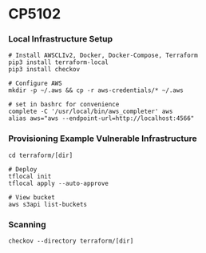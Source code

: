 # CP5102

### Local Infrastructure Setup
```
# Install AWSCLIv2, Docker, Docker-Compose, Terraform
pip3 install terraform-local
pip3 install checkov

# Configure AWS
mkdir -p ~/.aws && cp -r aws-credentials/* ~/.aws

# set in bashrc for convenience
complete -C '/usr/local/bin/aws_completer' aws
alias aws="aws --endpoint-url=http://localhost:4566"
```

### Provisioning Example Vulnerable Infrastructure
```
cd terraform/[dir]

# Deploy
tflocal init 
tflocal apply --auto-approve

# View bucket
aws s3api list-buckets
```

### Scanning
```
checkov --directory terraform/[dir]
```
